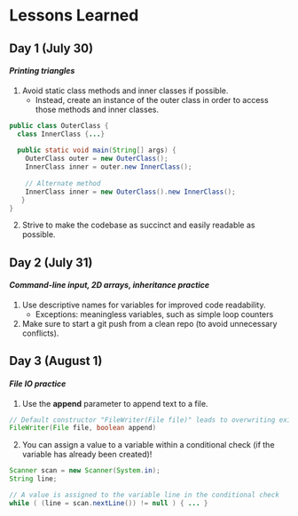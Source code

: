 # Lessons Learned

## Day 1 (July 30)
#### *Printing triangles*
1. Avoid static class methods and inner classes if possible.
    * Instead, create an instance of the outer class in order to access those methods and inner classes.
```java
public class OuterClass {
  class InnerClass {...}
  
  public static void main(String[] args) {
    OuterClass outer = new OuterClass();
    InnerClass inner = outer.new InnerClass();
    
    // Alternate method
    InnerClass inner = new OuterClass().new InnerClass();
   }
}
```
2. Strive to make the codebase as succinct and easily readable as possible.


## Day 2 (July 31)
#### *Command-line input, 2D arrays, inheritance practice*
1. Use descriptive names for variables for improved code readability.
    * Exceptions: meaningless variables, such as simple loop counters
2. Make sure to start a git push from a clean repo (to avoid unnecessary conflicts).    
    
## Day 3 (August 1)
#### *File IO practice*
1. Use the **append** parameter to append text to a file.
```java
// Default constructor "FileWriter(File file)" leads to overwriting existing text!
FileWriter(File file, boolean append)
```
2. You can assign a value to a variable within a conditional check (if the variable has already been created)!
```java
Scanner scan = new Scanner(System.in);
String line;

// A value is assigned to the variable line in the conditional check
while ( (line = scan.nextLine()) != null ) { ... }
```
